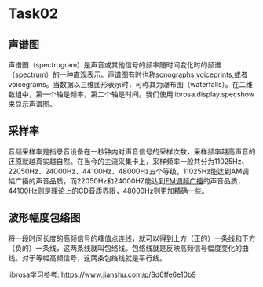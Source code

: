 # Task02

## 声谱图

声谱图（spectrogram）是声音或其他信号的频率随时间变化时的频谱（spectrum）的一种直观表示。声谱图有时也称sonographs,voiceprints,或者voicegrams。当数据以三维图形表示时，可称其为瀑布图（waterfalls）。在二维数组中，第一个轴是频率，第二个轴是时间。我们使用librosa.display.specshow来显示声谱图。

## 采样率

音频采样率是指录音设备在一秒钟内对声音信号的采样次数，采样频率越高声音的还原就越真实越自然。在当今的主流采集卡上，采样频率一般共分为11025Hz、22050Hz、24000Hz、44100Hz、48000Hz五个等级，11025Hz能达到AM调幅广播的声音品质，而22050Hz和24000HZ能达到[FM调频广播](https://baike.baidu.com/item/FM调频广播/13472775)的声音品质，44100Hz则是理论上的CD音质界限，48000Hz则更加精确一些。

## 波形幅度包络图

将一段时间长度的高频信号的峰值点连线，就可以得到上方（正的）一条线和下方（负的）一条线，这两条线就叫包络线。包络线就是反映高频信号幅度变化的曲线。对于等幅高频信号，这两条包络线就是平行线。





librosa学习参考: https://www.jianshu.com/p/8d6ffe6e10b9

